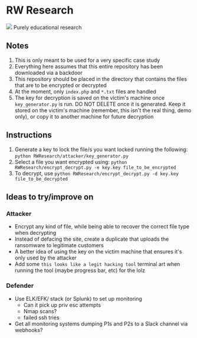 # RW Research
![](https://cdn-images-1.medium.com/fit/t/1600/480/1*zSPtMkp70YN9JDhFRaHHXA.jpeg)
Purely educational research

## Notes
  1. This is only meant to be used for a very specific case study
  2. Everything here assumes that this entire repository has been downloaded via a backdoor
  3. This repository should be placed in the directory that contains the files that are to be encrypted or decrypted
  4. At the moment, only `index.php` and `*.txt` files are handled
  5. The key for decryption is saved on the victim's machine once `key_generator.py` is run. DO NOT DELETE once it is generated. Keep it stored on the victim's machine (remember, this isn't the real thing, demo only), or copy it to another machine for future decryption

## Instructions
  1. Generate a key to lock the file/s you want locked running the following: `python RWResearch/attacker/key_generator.py`
  2. Select a file you want encrypted using: `python RWResearch/encrypt_decrypt.py -e key.key file_to_be_encrypted`
  3. To decrypt, use `python RWResearch/encrypt_decrypt.py -d key.key file_to_be_decrypted`

## Ideas to try/improve on
  ### Attacker
  * Encrypt any kind of file, while being able to recover the correct file type when decrypting
  * Instead of defacing the site, create a duplicate that uploads the ransomware to legitimate customers
  * A better idea of using the key on the victim machine that ensures it's only used by the attacker
  * Add some `this looks like a legit hacking tool` terminal art when running the tool (maybe progress bar, etc) for the lolz
  ### Defender
  * Use ELK/EFK/ stack (or Splunk) to set up monitoring
    * Can it pick up priv esc attempts
    * Nmap scans?
    * failed ssh tries
  * Get all monitoring systems dumping P1s and P2s to a Slack channel via webhooks?
